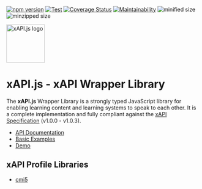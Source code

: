 <!-- prettier-ignore -->
[![npm version](https://img.shields.io/npm/v/@xapi/xapi.svg)](https://www.npmjs.com/package/@xapi/xapi) [![Test](https://github.com/xapijs/xapi/workflows/Test/badge.svg)](https://github.com/xapijs/xapi/actions/workflows/test-push-to-master.yml) [![Coverage Status](https://coveralls.io/repos/github/xapijs/xapi/badge.svg?branch=master)](https://coveralls.io/github/xapijs/xapi?branch=master) [![Maintainability](https://api.codeclimate.com/v1/badges/93dd4331b1fe39ab73d7/maintainability)](https://codeclimate.com/github/xapijs/xapi/maintainability) ![minified size](https://img.shields.io/bundlephobia/min/@xapi/xapi) ![minzipped size](https://img.shields.io/bundlephobia/minzip/@xapi/xapi)

[<img width="100" src="https://avatars3.githubusercontent.com/u/65084607?s=200&v=4" alt="xAPI.js logo">](https://www.xapijs.dev)

# xAPI.js - xAPI Wrapper Library

The **xAPI.js** Wrapper Library is a strongly typed JavaScript library for enabling learning content and learning systems to speak to each other. It is a complete implementation and fully compliant against the [xAPI Specification](https://github.com/adlnet/xAPI-Spec) (v1.0.0 - v1.0.3).

- [API Documentation](https://www.xapijs.dev/xapi-wrapper-library)
- [Basic Examples](https://github.com/xapijs/xapi/tree/master/example)
- [Demo](https://github.com/xapijs/xapi-demo)

## xAPI Profile Libraries

- [cmi5](https://github.com/xapijs/cmi5)
